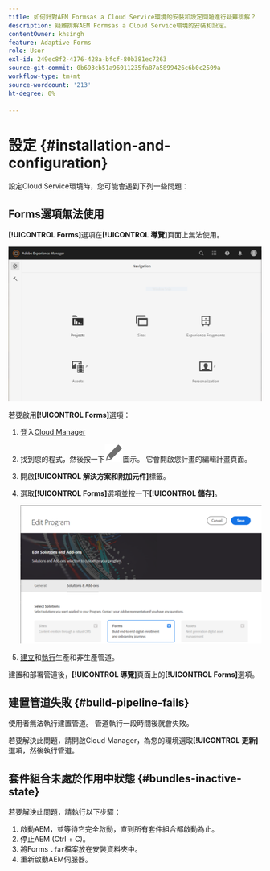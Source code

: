 ```yaml
---
title: 如何針對AEM Formsas a Cloud Service環境的安裝和設定問題進行疑難排解？
description: 疑難排解AEM Formsas a Cloud Service環境的安裝和設定。
contentOwner: khsingh
feature: Adaptive Forms
role: User
exl-id: 249ec8f2-4176-428a-bfcf-80b381ec7263
source-git-commit: 0b693cb51a96011235fa87a5899426c6b0c2509a
workflow-type: tm+mt
source-wordcount: '213'
ht-degree: 0%

---
```


# 設定 {#installation-and-configuration}

設定Cloud Service環境時，您可能會遇到下列一些問題：

## Forms選項無法使用

**[!UICONTROL Forms]**&#x200B;選項在&#x200B;**[!UICONTROL 導覽]**&#x200B;頁面上無法使用。

![Forms選項無法使用](assets/installation-configuration-forms-option-unavailable-troubleshooting.png)

若要啟用&#x200B;**[!UICONTROL Forms]**&#x200B;選項：

1. 登入[Cloud Manager](https://experience.adobe.com/)
1. 找到您的程式，然後按一下![Forms選項無法使用](assets/Smock_Edit_18_N.svg)圖示。 它會開啟您計畫的編輯計畫頁面。
1. 開啟&#x200B;**[!UICONTROL 解決方案和附加元件]**&#x200B;標籤。
1. 選取&#x200B;**[!UICONTROL Forms]**&#x200B;選項並按一下&#x200B;**[!UICONTROL 儲存]**。

   ![選取Forms選項](assets/installation-configuration-select-forms-option.png)
1. [建立](https://experienceleague.adobe.com/docs/experience-manager-cloud-manager/using/how-to-use/configuring-pipeline.html?lang=zh-Hant#how-to-use)和[執行](https://experienceleague.adobe.com/docs/experience-manager-cloud-manager/using/how-to-use/deploying-code.html?lang=zh-Hant)生產和非生產管道。

建置和部署管道後，**[!UICONTROL 導覽]**&#x200B;頁面上的&#x200B;**[!UICONTROL Forms]**&#x200B;選項。

<!--  
## Environment creation fails {#environment-creation-fails}

Users are unable to create an [!DNL AEM Forms] as a Cloud Service environment. The environment creation fails after running for some time.

A missing profile can lead to environment creation failure. Check that the profile exists in Admin Console. If the profile does not exist, perform the following steps to create the profile:

1. Log in to [Admin Console](https://adminconsole.adobe.com/). Use Adobe ID of administrator provisioned to use Automated Forms Conversion Service to login. Do not any other ID or Federated ID to login.
1. Click the **[!UICONTROL Automated Forms Conversion Service]** option.
1. Click **[!UICONTROL New Profile]** in the Products tab.
1. Specify Name, Display Name, and Description for the profile. Click **[!UICONTROL Done]**. A profile is created.

If the profile exists and issues still persist, contact Adobe Support. -->

## 建置管道失敗 {#build-pipeline-fails}

使用者無法執行建置管道。 管道執行一段時間後就會失敗。

若要解決此問題，請開啟Cloud Manager，為您的環境選取&#x200B;**[!UICONTROL 更新]**&#x200B;選項，然後執行管道。


## 套件組合未處於作用中狀態 {#bundles-inactive-state}

若要解決此問題，請執行以下步驟：

1. 啟動AEM，並等待它完全啟動，直到所有套件組合都啟動為止。
1. 停止AEM (Ctrl + C)。
1. 將Forms `.far`檔案放在安裝資料夾中。
1. 重新啟動AEM伺服器。